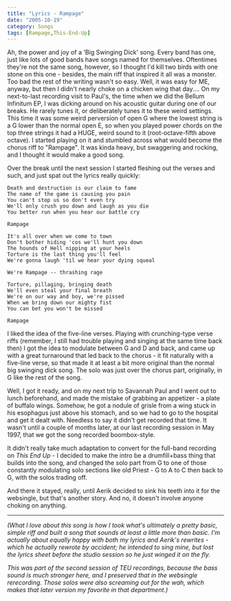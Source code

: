 ```yaml
---
title: "Lyrics - Rampage"
date: "2005-10-19"
category: Songs
tags: [Rampage,This-End-Up]
---
```


Ah, the power and joy of a 'Big Swinging Dick' song. Every band has one, just like lots of good bands have songs named for themselves. Oftentimes they're not the same song, however, so I thought I'd kill two birds with one stone on this one - besides, the main riff that inspired it all was a monster. Too bad the rest of the writing wasn't so easy. Well, it was easy for ME, anyway, but then I didn't nearly choke on a chicken wing that day.... On my next-to-last recording visit to Paul's, the time when we did the Bellum Infinitum EP, I was dicking around on his acoustic guitar during one of our breaks. He rarely tunes it, or deliberately tunes it to these weird settings. This time it was some weird perversion of open G where the lowest string is a G lower than the normal open E, so when you played power chords on the top three strings it had a HUGE, weird sound to it (root-octave-fifth above octave). I started playing on it and stumbled across what would become the chorus riff to "Rampage". It was kinda heavy, but swaggering and rocking, and I thought it would make a good song.

Over the break until the next session I started fleshing out the verses and such, and just spat out the lyrics really quickly:

```
Death and destruction is our claim to fame
The name of the game is causing you pain
You can't stop us so don't even try
We'll only crush you down and laugh as you die
You better run when you hear our battle cry

Rampage

It's all over when we come to town
Don't bother hiding 'cos we'll hunt you down
The hounds of Hell nipping at your heels
Torture is the last thing you'll feel
We're gonna laugh 'til we hear your dying squeal

We're Rampage -- thrashing rage

Torture, pillaging, bringing death
We'll even steal your final breath
We're on our way and boy, we're pissed
When we bring down our mighty fist
You can bet you won't be missed

Rampage
```

I liked the idea of the five-line verses. Playing with crunching-type verse riffs (remember, I still had trouble playing and singing at the same time back then) I got the idea to modulate between G and D and back, and came up with a great turnaround that led back to the chorus - it fit naturally with a five-line verse, so that made it at least a bit more original than the normal big swinging dick song. The solo was just over the chorus part, originally, in G like the rest of the song.

Well, I got it ready, and on my next trip to Savannah Paul and I went out to lunch beforehand, and made the mistake of grabbing an appetizer - a plate of buffalo wings. Somehow, he got a nodule of grisle from a wing stuck in his esophagus just above his stomach, and so we had to go to the hospital and get it dealt with. Needless to say it didn't get recorded that time. It wasn't until a couple of months later, at our last recording session in May 1997, that we got the song recorded boombox-style.

It didn't really take much adaptation to convert for the full-band recording on *This End Up* - I decided to make the intro be a drumfill+bass thing that builds into the song, and changed the solo part from G to one of those constantly modulating solo sections like old Priest - G to A to C then back to G, with the solos trading off.

And there it stayed, really, until Aerik decided to sink his teeth into it for the websingle, but that's another story. And no, it doesn't involve anyone choking on anything.

***

*(What I love about this song is how I took what's ultimately a pretty basic, simple riff and built a song that sounds at least a little more than basic. I'm actually about equally happy with both my lyrics and Aerik's rewrites - which he actually rewrote by accident; he intended to sing mine, but lost the lyrics sheet before the studio session so he just winged it on the fly.*

*This was part of the second session of TEU recordings, because the bass sound is much stronger here, and I preserved that in the websingle rerecording. Those solos were also screaming out for the wah, which makes that later version my favorite in that department.)*
